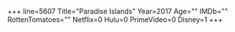 +++
line=5607
Title="Paradise Islands"
Year=2017
Age=""
IMDb=""
RottenTomatoes=""
Netflix=0
Hulu=0
PrimeVideo=0
Disney=1
+++

